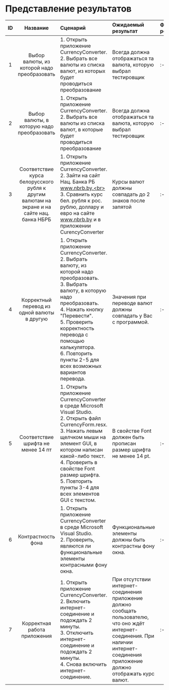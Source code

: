 # Представление результатов

| ID | Название | Сценарий | Ожидаемый результат | Фактический результат | Оценка |
|:---:|:---:|:---|:---|:---|:---|
|1|Выбор валюты, из которой надо преобразовать|1. Открыть приложение СurrencyConverter. <br> 2. Выбрать все валюты из списка валют, из которых будет проводиться преобразование|Всегда должна отображаться та валюта, которую выбрал тестировщик|:---|:---|
|2|Выбор валюты, в которую надо преобразовать|1. Открыть приложение СurrencyConverter.<br> 2. Выбрать все валюты из списка валют, в которые будет проводиться преобразование|Всегда должна отображаться та валюта, которую выбрал тестировщик|:---|:---|
|3|Соответствие курса белорусского рубля к другим валютам на экране и на сайте нац. банка НБРБ|1. Открыть приложение СurrencyConverter.<br> 2. Зайти на сайт Нац. Банка РБ  www.nbrb.by.<br> 3. Сравнить курс бел. рубля к рос. рублю, доллару и евро на сайте www.nbrb.by и в приложении CurencyConverter|Курсы валют должны совпадать до 2 знаков после запятой|:---|:---|
|4|Корректный перевод из одной валюты в другую|1. Открыть приложение СurrencyConverter.<br> 2. Выбрать валюту, из которой надо преобразовать.<br> 3. Выбрать валюту, в которую надо преобразовать.<br> 4. Нажать кнопку "Перевести".<br> 5. Проверить корректность перевода с помощью калькулятора.<br> 6. Повторить пункты 2-5 для всех возможных вариантов перевода.|Значения при переводе валют должны совпадать у Вас с программой.|:---|:---|
|5|Соответствие шрифта не менее 14 пт|1. Открыть приложение СurrencyConverter в среде Microsoft Visual Studio.<br> 2. Открыть файл CurrencyForm.resx.<br>  3. Нажать левым щелчком мыши на элемент GUI, в котором написан какой-либо текст.<br> 4. Проверить в свойстве Font размер шрифта.<br> 5. Повторить пункты 3-4 для всех элементов GUI с текстом. |В свойстве Font должен быть прописан размер шрифта не менее 14 pt.|:---|:---|
|6|Контрастность фона|1. Открыть приложение СurrencyConverter в среде Microsoft Visual Studio.<br> 2. Проверить, являются ли функциональные элементы контрасными фону окна. |Функциональные элементы должны быть контрастны фону окна.|:---|:---|
|7|Корректная работа приложения|1. Открыть приложение СurrencyConverter.<br> 2. Включить интернет-соединение и подождать 2 минуты.<br> 3. Отключить интернет-соединение и подождать 2 минуты.<br> 4. Снова включить интернет-соединение. |При отсутствии интернет-соединения приложение должно сообщать пользователю, что оно ждёт интернет-соединения. При наличии интернет-соединения приложение должно отображать курс валют.|:---|:---|

